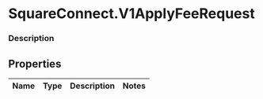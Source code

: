 # SquareConnect.V1ApplyFeeRequest

### Description



## Properties
Name | Type | Description | Notes
------------ | ------------- | ------------- | -------------


